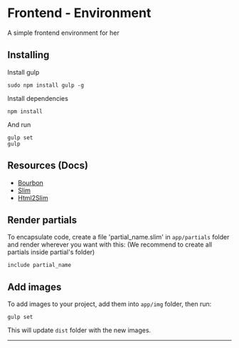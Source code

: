# Frontend - Environment
A simple frontend environment for her

## Installing
Install gulp
```
sudo npm install gulp -g
```
Install dependencies
```
npm install
```
And run
```
gulp set
gulp
```
## Resources (Docs)
- [Bourbon](https://www.bourbon.io/docs/latest/)
- [Slim](https://github.com/slim-template/slim/)
- [Html2Slim](https://html2slim.herokuapp.com/)

## Render partials
To encapsulate code, create a file 'partial_name.slim' in `app/partials` folder and render wherever you want with this:
(We recommend to create all partials inside partial's folder)
```
include partial_name
```

## Add images
To add images to your project, add them into `app/img` folder, then run:
```
gulp set
```
This will update `dist` folder with the new images.

---